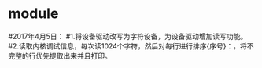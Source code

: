# module
#2017年4月5日：
#1.将设备驱动改写为字符设备，为设备驱动增加读写功能。
#2.读取内核调试信息，每次读1024个字符，然后对每行进行排序{序号}：，将不完整的行优先提取出来并且打印。

